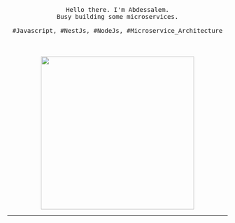 <p align="center">
  <br>
  <br>
  <br>
  <samp>Hello there. I'm Abdessalem.<br> Busy building some microservices.<br><br>#Javascript, #NestJs, #NodeJs, #Microservice_Architecture</samp>
  <br>
  <br>
  <br>
  <br>
  <img src="https://media3.giphy.com/media/1NYkJ0wTvncdXV5dN5/giphy.gif" width="350" />
</p>

------------

